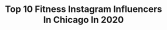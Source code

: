 ---
title: Top 10 Fitness Instagram Influencers In Chicago In 2020
description: >-
  Find top fitness Instagram influencers in Chicago in 2020. Most popular hashtags: #fitness #chicago #chicagoland #chicagophotographer.
platform: Instagram
profiles:
  - username: "randdiabmd"
    fullname: >-
      𝗥𝗮𝗻𝗱 𝗗𝗶𝗮𝗯, 𝗠𝗗 𝗢𝗽𝗵𝘁𝗵𝗮𝗹𝗺𝗼𝗹𝗼𝗴𝗶𝘀𝘁
    location: "United States"
    followers: 10252
    engagement: 397
    commentsToLikes: 0.311411
    id: ck55mtdqt4r2i0i11bftnrmp4
    verified: false
    hashtags: "#keepitreal, #showhumankindness, #rajab, #ophthalmology"
  - username: "lisaspringfit"
    fullname: >-
      Lisa
    location: "United States"
    followers: 16777
    engagement: 158
    commentsToLikes: 0.044935
    id: ck0vvpv5jq7ze0i19c9vz3v16
    verified: false
    hashtags: "#january, #trump, #chicagofitfam, #miami"
  - username: "pradojenni"
    fullname: >-
      Jennifer Prado
    location: "United States"
    followers: 14217
    engagement: 1568
    commentsToLikes: 0.013077
    id: ck14jdpa6jtqo0i1942audym3
    verified: false
    hashtags: "#vqfitwomen, #colombia, #girlswholift, #fitfam"
  - username: "greg_oconnor"
    fullname: >-
      Greg O'Connor
    location: "United States"
    followers: 34264
    engagement: 687
    commentsToLikes: 0.017270
    id: ck6uhuwjxbebv0j71el4gexpm
    verified: true
    hashtags: "#singer, #filmscoring, #filmmusic, #tv"
  - username: "cityangelic"
    fullname: >-
      Angelic Brockman | Model
    location: "United States"
    followers: 3314
    engagement: 1182
    commentsToLikes: 0.134283
    id: ck137pfjmcpi60i19mdzfvrho
    verified: false
    hashtags: "#texasmodels, #modelspower, #lashes, #modelsofinstagram"
  - username: "jasonmccoyphotography"
    fullname: >-
      Jason McCoy Photography
    location: "United States"
    followers: 25867
    engagement: 161
    commentsToLikes: 0.061439
    id: ck5q8kho36mxm0i11sqrflffj
    verified: false
    hashtags: "#anwastrong, #executiveportraits, #covid, #chicagofashion"
  - username: "pomoandkitsch"
    fullname: >-
      Grant Inman
    location: "United States"
    followers: 10349
    engagement: 474
    commentsToLikes: 0.057391
    id: ck6tvor7hneue0j7190xrp1sl
    verified: false
    hashtags: "#podcasts, #infection, #dopehaircut, #myfuneralhomestories"
  - username: "burrtaeshaqq"
    fullname: >-
      Burrta | بيرتا 🦋
    location: "United States"
    followers: 49603
    engagement: 158
    commentsToLikes: 0.043907
    id: ck0w75adrbtsc0i19ofcve4tx
    verified: false
    hashtags: "#inlove, #naturalbooties2020, #loveyourself, #savagechallenge"
  - username: "fromeast2west_"
    fullname: >-
      Danielle & Rachael
    location: "United States"
    followers: 5900
    engagement: 618
    commentsToLikes: 0.097099
    id: ck6tmz4uv8t8v0j71b2h0r0k9
    verified: false
    hashtags: "#grateful, #dogstagram, #girlfriends, #dametraveler"
  - username: "francesca_stoico_official_page"
    fullname: >-
      💎 IFBB BIKINI PRO💎
    location: "United States"
    followers: 50543
    engagement: 166
    commentsToLikes: 0.022986
    id: ck5hoq0f5q0kn0i11g165hs8z
    verified: false
    hashtags: "#dietcooking, #chicagopro, #quarantinefitness, #fitness"
---